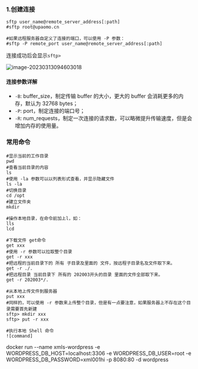 ### 1.创建连接

```shell
sftp user_name@remote_server_address[:path]
#sftp root@upaomo.cn

#如果远程服务器自定义了连接的端口，可以使用 -P 参数：
#sftp -P remote_port user_name@remote_server_address[:path]
```

连接成功后会显示`sftp>`

![image-20230313094603018](https://xmls-typora-pic.oss-cn-shanghai.aliyuncs.com/pic/image-20230313094603018.png)

#### 连接参数详解

- `-B`: buffer_size，制定传输 buffer 的大小，更大的 buffer 会消耗更多的内存，默认为 32768 bytes；
- `-P`: port，制定连接的端口号；
- `-R`: num_requests，制定一次连接的请求数，可以略微提升传输速度，但是会增加内存的使用量。

### 常用命令

```shell
#显示当前的工作目录
pwd
#查看当前目录的内容
ls
#使用 -la 参数可以以列表形式查看，并显示隐藏文件
ls -la
#切换目录
cd /opt
#建立文件夹
mkdir

#操作本地目录，在命令前加上l，如：
lls
lcd

#下载文件 get命令
get xxx
#使用 -r 参数可以拉取整个目录
get -r xxx
#把远程的当前目录下的 所有 子目录及里面的 文件，按远程子目录名及文件取下来。
get -r ./.
#把远程目录 当前目录下 所有的 202003开头的目录 里面的文件全部取下来。
get -r 202003*/.

#从本地上传文件到服务器
put xxx
#同样的，可以使用 -r 参数来上传整个目录，但是有一点要注意，如果服务器上不存在这个目录需要首先新建
sftp> mkdir xxx
sftp> put -r xxx

#执行本地 Shell 命令
![command]
```





docker run --name xmls-wordpress -e WORDPRESS_DB_HOST=localhost:3306    -e WORDPRESS_DB_USER=root -e WORDPRESS_DB_PASSWORD=xml001hi -p 8080:80 -d wordpress
